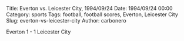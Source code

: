 Title: Everton vs. Leicester City, 1994/09/24
Date: 1994/09/24 00:00
Category: sports
Tags: football, football scores, Everton, Leicester City
Slug: everton-vs-leicester-city
Author: carbonero


Everton 1 - 1 Leicester City
